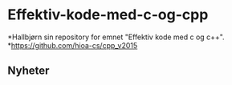 # Effektiv-kode-med-c-og-cpp
*Hallbjørn sin repository for emnet "Effektiv kode med c og c++".
*https://github.com/hioa-cs/cpp_v2015
## Nyheter
